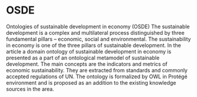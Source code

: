 # OSDE
Ontologies of sustainable development in economy (OSDE)
The sustainable development is a complex and multilateral process distinguished by three fundamental pillars – economic, social and environmental. The sustainability in economy is one of the three pillars of sustainable development. In the article a domain ontology of sustainable development in economy is presented as a part of an ontological metamodel of sustainable development. The main concepts are the indicators and metrics of economic sustainability. They are extracted from standards and commonly accepted regulations of UN. The ontology is formalized by OWL in Protégé environment and is proposed as an addition to the existing knowledge sources in the area.
